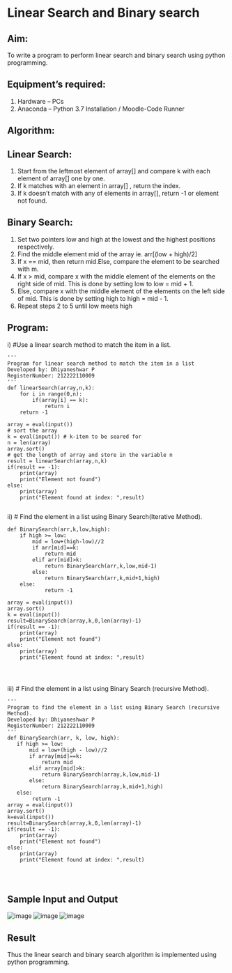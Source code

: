 # Linear Search and Binary search
## Aim:
To write a program to perform linear search and binary search using python programming.
## Equipment’s required:
1.	Hardware – PCs
2.	Anaconda – Python 3.7 Installation / Moodle-Code Runner
## Algorithm:
## Linear Search:
1.	Start from the leftmost element of array[] and compare k with each element of array[] one by one.
2.	If k matches with an element in array[] , return the index.
3.	If k doesn’t match with any of elements in array[], return -1 or element not found.
## Binary Search:
1.	Set two pointers low and high at the lowest and the highest positions respectively.
2.	Find the middle element mid of the array ie. arr[(low + high)/2]
3.	If x == mid, then return mid.Else, compare the element to be searched with m.
4.	If x > mid, compare x with the middle element of the elements on the right side of mid. This is done by setting low to low = mid + 1.
5.	Else, compare x with the middle element of the elements on the left side of mid. This is done by setting high to high = mid - 1.
6.	Repeat steps 2 to 5 until low meets high
## Program:
i)	#Use a linear search method to match the item in a list.
```
''' 
Program for linear search method to match the item in a list
Developed by: Dhiyaneshwar P
RegisterNumber: 212222110009
'''
def linearSearch(array,n,k):
    for i in range(0,n):
        if(array[i] == k):
            return i
    return -1
    
array = eval(input())
# sort the array
k = eval(input()) # k-item to be seared for
n = len(array)
array.sort()
# get the length of array and store in the variable n
result = linearSearch(array,n,k)
if(result == -1):
    print(array)
    print("Element not found")
else:
    print(array)
    print("Element found at index: ",result)


```
ii)	# Find the element in a list using Binary Search(Iterative Method).
```
def BinarySearch(arr,k,low,high):
    if high >= low:
        mid = low+(high-low)//2
        if arr[mid]==k:
            return mid
        elif arr[mid]>k:
            return BinarySearch(arr,k,low,mid-1)
        else:
            return BinarySearch(arr,k,mid+1,high)
    else:
            return -1
    
array = eval(input())
array.sort()
k = eval(input())
result=BinarySearch(array,k,0,len(array)-1)
if(result == -1):
    print(array)
    print("Element not found")
else:
    print(array)
    print("Element found at index: ",result)




```
iii)	# Find the element in a list using Binary Search (recursive Method).
```
''' 
Program to find the element in a list using Binary Search (recursive Method).
Developed by: Dhiyaneshwar P
RegisterNumber: 212222110009
'''
def BinarySearch(arr, k, low, high):
   if high >= low:
       mid = low+(high - low)//2
       if array[mid]==k:
           return mid 
       elif array[mid]>k:
           return BinarySearch(array,k,low,mid-1)
       else:
           return BinarySearch(array,k,mid+1,high)
   else:
        return -1
array = eval(input())
array.sort()
k=eval(input())
result=BinarySearch(array,k,0,len(array)-1)
if(result == -1):
    print(array)
    print("Element not found")
else:
    print(array)
    print("Element found at index: ",result)




```
## Sample Input and Output
![image](https://github.com/Dhiyanesh24/Search-Algorithm/assets/118362288/d0215dd7-7797-40d5-b7ed-79c4f4941f26)
![image](https://github.com/Dhiyanesh24/Search-Algorithm/assets/118362288/1b00858d-0ca1-46aa-8673-e0ff6634b4ef)
![image](https://github.com/Dhiyanesh24/Search-Algorithm/assets/118362288/ef1dfa8c-c6d1-46de-840b-cea766b3b40d)






## Result
Thus the linear search and binary search algorithm is implemented using python programming.
